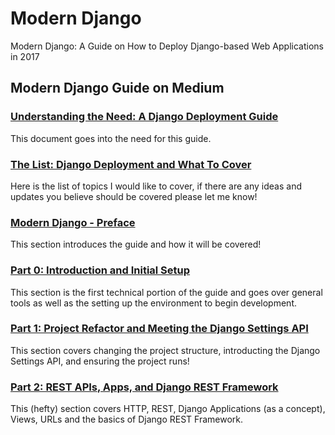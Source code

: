 # Modern Django
Modern Django: A Guide on How to Deploy Django-based Web Applications in 2017

## Modern Django Guide on Medium

### [Understanding the Need: A Django Deployment Guide](https://medium.com/@djstein/understanding-the-need-a-django-deployment-guide-6fe633d64871#.l7qtjdbtm)
This document goes into the need for this guide.

### [The List: Django Deployment and What To Cover](https://medium.com/@djstein/the-list-django-deployment-and-what-to-cover-efaec95e5d73#.j4ugaq56k)
Here is the list of topics I would like to cover, if there are any ideas and updates you believe should be covered please let me know!

### [Modern Django - Preface](https://medium.com/@djstein/modern-django-preface-a1094033ac79#.4ls8i4jip)
This section introduces the guide and how it will be covered!

### [Part 0: Introduction and Initial Setup](https://medium.com/@djstein/modern-django-part-0-introduction-and-initial-setup-657df48f08f8#.muvboeb7v)
This section is the first technical portion of the guide and goes over general tools as well as the setting up the environment to begin development.

### [Part 1: Project Refactor and Meeting the Django Settings API](https://medium.com/@djstein/modern-django-part-1-project-refactor-and-meeting-the-django-settings-api-d2784efb606f#.7ebsjjw1i)
This section covers changing the project structure, introducting the Django Settings API, and ensuring the project runs!

### [Part 2: REST APIs, Apps, and Django REST Framework](https://medium.com/@djstein/modern-django-part-2-rest-apis-apps-and-django-rest-framework-ea0cac5ab104)
This (hefty) section covers HTTP, REST, Django Applications (as a concept), Views, URLs and the basics of Django REST Framework.
